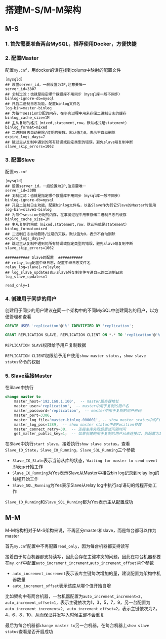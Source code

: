 # 搭建M-S/M-M架构

## M-S

### 1. 首先需要准备两台MySQL，推荐使用Docker，方便快捷

### 2. 配置Master

配置`my.cnf`，用docker的话在找到colums中映射的配置文件

```text
[mysqld]
## 设置server_id，一般设置为IP,注意要唯一
server_id=3307
## 复制过滤：也就是指定哪个数据库不用同步（mysql库一般不同步）
binlog-ignore-db=mysql
## 开启二进制日志功能，配置binlog文件名
log-bin=master-binlog
## 为每个session分配的内存，在事务过程中用来存储二进制日志的缓存
binlog_cache_size=1M
## 主从复制的格式（mixed,statement,row，默认格式是statement）
binlog_format=mixed
## 二进制日志自动删除/过期的天数。默认值为0，表示不自动删除
expire_logs_days=7
## 跳过主从复制中遇到的所有错误或指定类型的错误，避免slave端复制中断
slave_skip_errors=1062
```

### 3. 配置Slave

配置`my.cnf`

```text
[mysqld]
## 设置server_id，一般设置为IP,注意要唯一
server_id=3308
## 复制过滤：也就是指定哪个数据库不用同步（mysql库一般不同步）
binlog-ignore-db=mysql
## 开启二进制日志功能，配置binlog文件名，以备Slave作为其它Slave的Master时使用
log-bin=slave1-binlog
## 为每个session分配的内存，在事务过程中用来存储二进制日志的缓存
binlog_cache_size=1M
## 主从复制的格式（mixed,statement,row，默认格式是statement）
binlog_format=mixed
## 二进制日志自动删除/过期的天数。默认值为0，表示不自动删除
expire_logs_days=7
## 跳过主从复制中遇到的所有错误或指定类型的错误，避免slave端复制中断
slave_skip_errors=1062

########### Slave的配置  ###########
## relay_log配置中继日志，配置中继日志文件名
relay_log=slave1-relaylog
## log_slave_updates表示slave将复制事件写进自己的二进制日志
log_slave_updates=1

read_only=1
```

### 4. 创建用于同步的用户

创建用于同步的用户建议在同一个架构中的不同MySQL中创建同名的用户，以方便管理和查看

```sql
CREATE USER 'replication'@'%' IDENTIFIED BY 'replication';

GRANT REPLICATION SLAVE, REPLICATION CLIENT ON *.* TO 'replication'@'%';
```

`REPLICATION SLAVE`权限给予用户复制数据

`REPLICATION CLIENT`权限给予用户使用`show master status`，`show slave status`命令的权限

### 5. Slave连接Master

在Slave中执行

```sql
change master to 
    master_host='192.168.1.100',  -- master服务器地址
    master_user='replication',  -- master中用于复制的用户名
    master_password='replication',  -- master中用于复制的用户密码
    master_port=3306, 
    master_log_file='master-binlog.000001', -- show master status中的File参数
    master_log_pos=1389,  -- show master status中的Position参数
    master_connect_retry=30,  -- 连接主库失败后重试间隔时间
    get_master_public_key=1;  -- 如果创建的用于复制的用户从未连接过，则配置为1，不配置的话手动用该用户连接一次也可
```

在Slave中执行`start slave`，接着执行`show slave status`，查看`Slave_IO_State`，`Slave_IO_Running`，`Slave_SQL_Running`三个参数

- `Slave_IO_State`表示当前从库的状态，`Waiting for master to send event`即表示开始工作
- `Slave_IO_Running`为Yes表示Slave从Master中接受bin log记录到relay log的线程开始工作
- `Slave_SQL_Running`为Yes表示Slave从relay log中执行sql语句的线程开始工作

`Slave_IO_Running`和`Slave_SQL_Running`都为Yes表示主从配置成功

## M-M

M-M结构相对于M-S架构来说，不再区分master和slave，而是每台都可以作为master

首先`my.cnf`配置中不再配置`read_only`，因为每台机器都支持读写

接着由于每台机器都支持读写，因此会存在主键冲突的问题，因此在每台机器都要在`my.cnf`中配置`auto_increment_increment`,`auto_increment_offset`两个参数

- `auto_increment_increment`表示该库主键每次增加的量，建议配置为架构中机器数量
- `auto_increment_offset`表示该库从哪个值开始自增

比如架构中有两台机器，一台机器配置为`auto_increment_increment=2, auto_increment_offset=1`，表示主键依次为1，3，5，7，9，另一台配置为`auto_increment_increment=2, auto_increment_offset=2`，表示主键依次为2，4，6，8，10，从而保证并发写入时候主键不会重复

最后为每台机器都`change master to`另一台机器，在每台机器上`show slave status`查看是否开启成功
